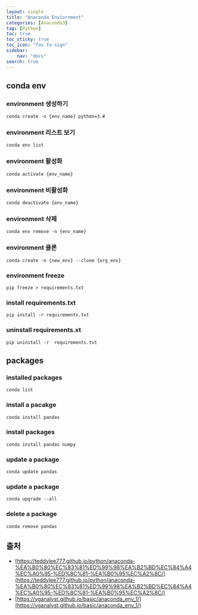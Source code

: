 ```yaml
---
layout: single
title: "Anaconda Enviornment"
categories: [Anaconda3]
tag: [Python]
toc: true
toc_sticky: true
toc_icon: "fas fa-sign"
sidebar:
    nav: "docs"
search: true
---
```


## conda env

### environment 생성하기
```console
conda create -n {env_name} python=3.#
``` 

### environment 리스트 보기 
```console
conda env list
``` 

### environment 활성화 
```console
conda activate {env_name}
``` 

### environment 비활성화
```console
conda deactivate {env_name}
``` 

### environment 삭제
```console
conda env remove -n {env_name}
``` 

### environment 클론
```console
conda create -n {new_env} --clone {org_env}
``` 

### environment freeze 
```console
pip freeze > requirements.txt
```

### install requirements.txt
```console
pip install -r requirements.txt
``` 

### uninstall requirements.xt 
```console
pip uninstall -r  requirements.txt
``` 


## packages 
### installed packages
```console
conda list 
``` 

### install a pacakge
```
conda install pandas 
``` 

### install packages 
```console
conda install pandas numpy 
``` 

### update a package 
```console
conda update pandas 
``` 

### update a package 
```console
conda upgrade --all 
``` 

### delete a package 
```console
conda remove pandas 
``` 

## 출처 
- [https://teddylee777.github.io/python/anaconda-%EA%B0%80%EC%83%81%ED%99%98%EA%B2%BD%EC%84%A4%EC%A0%95-%ED%8C%81-%EA%B0%95%EC%A2%8C/](https://teddylee777.github.io/python/anaconda-%EA%B0%80%EC%83%81%ED%99%98%EA%B2%BD%EC%84%A4%EC%A0%95-%ED%8C%81-%EA%B0%95%EC%A2%8C/)
- [https://yganalyst.github.io/basic/anaconda_env_1/](https://yganalyst.github.io/basic/anaconda_env_1/)
